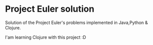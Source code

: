 # Project Euler solution

Solution of the Project Euler's problems implemented in Java,Python & Clojure.

I'am learning Clojure with this project :D